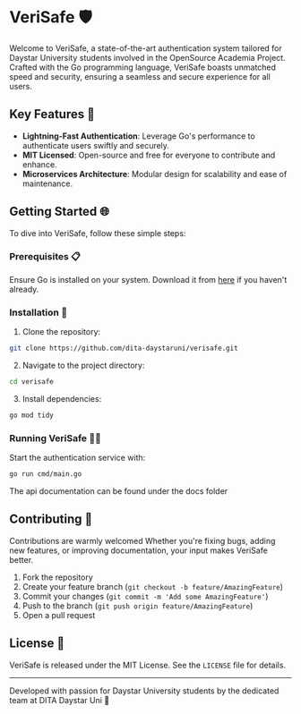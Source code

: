 # VeriSafe 🛡️

Welcome to VeriSafe, a state-of-the-art authentication system tailored for Daystar University students involved in the OpenSource Academia Project. Crafted with the Go programming language, VeriSafe boasts unmatched speed and security, ensuring a seamless and secure experience for all users.

## Key Features 🚀

- **Lightning-Fast Authentication**: Leverage Go's performance to authenticate users swiftly and securely.
- **MIT Licensed**: Open-source and free for everyone to contribute and enhance.
- **Microservices Architecture**: Modular design for scalability and ease of maintenance.

## Getting Started 🌐

To dive into VeriSafe, follow these simple steps:

### Prerequisites 📋

Ensure Go is installed on your system. Download it from [here](https://golang.org/dl/) if you haven't already.

### Installation 🔧

1. Clone the repository:

```bash
git clone https://github.com/dita-daystaruni/verisafe.git
```

2. Navigate to the project directory:

```bash
cd verisafe
```

3. Install dependencies:

```bash
go mod tidy
```


### Running VeriSafe 🏃‍♀️

Start the authentication service with:

```bash
go run cmd/main.go
```

The api documentation can be found under the docs folder

## Contributing 🤝

Contributions are warmly welcomed Whether you're fixing bugs, adding new features, or improving documentation, your input makes VeriSafe better.

1. Fork the repository
2. Create your feature branch (`git checkout -b feature/AmazingFeature`)
3. Commit your changes (`git commit -m 'Add some AmazingFeature'`)
4. Push to the branch (`git push origin feature/AmazingFeature`)
5. Open a pull request

## License 📄

VeriSafe is released under the MIT License. See the `LICENSE` file for details.

---

Developed with passion for Daystar University students by the dedicated team at DITA Daystar Uni 🌟

